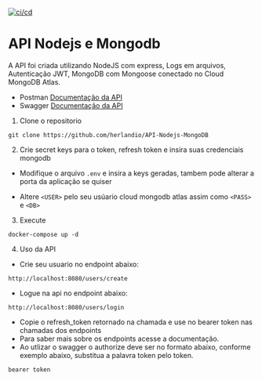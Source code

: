 [![ci/cd](https://github.com/herlandio/API-Nodejs-MongoDB/actions/workflows/ci.yml/badge.svg)](https://github.com/herlandio/API-Nodejs-MongoDB/actions/workflows/ci.yml)
# API Nodejs e Mongodb

A API foi criada utilizando NodeJS com express, Logs em arquivos, Autenticação JWT, MongoDB com Mongoose conectado no Cloud MongoDB Atlas.

- Postman [Documentação da API](https://documenter.getpostman.com/view/15201113/UVsSP4Jj)
- Swagger [Documentação da API](http://localhost:8080/docs)

1. Clone o repositorio
  
  ```
  git clone https://github.com/herlandio/API-Nodejs-MongoDB
  ```

2. Crie secret keys para o token, refresh token e insira suas credenciais mongodb
  
- Modifique o arquivo ```.env``` e insira a keys geradas, tambem pode alterar a porta da aplicação se quiser

- Altere ```<USER>``` pelo seu usúario cloud mongodb atlas assim como ```<PASS>``` e ```<DB>```

3. Execute  
  ```   
  docker-compose up -d
  ```
  
4. Uso da API
  - Crie seu usuario no endpoint abaixo:

```
http://localhost:8080/users/create
```
  - Logue na api no endpoint abaixo:
```
http://localhost:8080/users/login
```
  - Copie o refresh_token retornado na chamada e use no bearer token nas chamadas dos endpoints
  - Para saber mais sobre os endpoints acesse a documentação.
  - Ao utlizar o swagger o authorize deve ser no formato abaixo, conforme exemplo abaixo, substitua a palavra token pelo token.

```
bearer token
```
